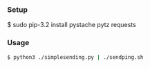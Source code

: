 ### Setup

$ sudo pip-3.2 install pystache pytz requests

### Usage
```bash
$ python3 ./simplesending.py | ./sendping.sh
```
